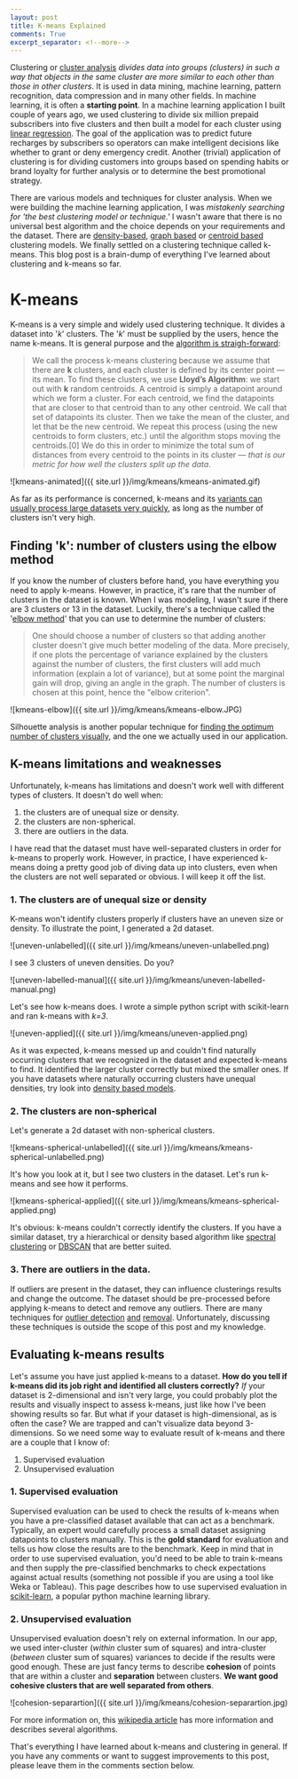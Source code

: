 ```yaml
---
layout: post
title: K-means Explained
comments: True
excerpt_separator: <!--more-->
---
```


Clustering or [cluster analysis](https://en.wikipedia.org/wiki/Cluster_analysis) *divides data into groups (clusters) in such a way that objects in the same cluster are more similar to each other than those in other clusters*. It is used in data mining, machine learning, pattern recognition, data compression and in many other fields. In machine learning, it is often a **starting point**. In a machine learning application I built couple of years ago, we used clustering to divide six million prepaid subscribers into five clusters and then built a model for each cluster using [linear regression](https://en.wikipedia.org/wiki/Linear_regression). The goal of the application was to predict future recharges by subscribers so operators can make intelligent decisions like whether to grant or deny emergency credit. Another (trivial) application of clustering is for dividing customers into groups based on spending habits or brand loyalty for further analysis or to determine the best promotional strategy.

<!--more-->

There are various models and techniques for cluster analysis. When we were building the machine learning application, I was *mistakenly searching for 'the best clustering model or technique.'* I wasn't aware that there is no universal best algorithm and the choice depends on your requirements and the dataset. There are [density-based](https://en.wikipedia.org/wiki/Cluster_analysis#Density-based_clustering), [graph based](https://en.wikipedia.org/wiki/HCS_clustering_algorithm) or [centroid based](https://en.wikipedia.org/wiki/Cluster_analysis#Centroid-based_clustering) clustering models. We finally settled on a clustering technique called k-means. This blog post is a brain-dump of everything I've learned about clustering and k-means so far.

# K-means

K-means is a very simple and widely used clustering technique. It divides a dataset into '*k*' clusters. The '*k*' must be supplied by the users, hence the name k-means. It is general purpose and the [algorithm is straigh-forward](http://johnloeber.com/docs/kmeans.html):

> We call the process k-means clustering because we assume that there are **k** clusters, and each cluster is defined by its center point — its mean. To find these clusters, we use **Lloyd’s Algorithm**: we start out with **k** random centroids. A centroid is simply a datapoint around which we form a cluster. For each centroid, we find the datapoints that are closer to that centroid than to any other centroid. We call that set of datapoints its cluster. Then we take the mean of the cluster, and let that be the new centroid. We repeat this process (using the new centroids to form clusters, etc.) until the algorithm stops moving the centroids.[0] We do this in order to minimize the total sum of distances from every centroid to the points in its cluster — *that is our metric for how well the clusters split up the data*.

![kmeans-animated]({{ site.url }}/img/kmeans/kmeans-animated.gif)

As far as its performance is concerned, k-means and its [variants can usually process large datasets very quickly](https://upcommons.upc.edu/bitstream/handle/2117/23414/R13-8.pdf), as long as the number of clusters isn't very high.

## Finding 'k': number of clusters using the elbow method

If you know the number of clusters before hand, you have everything you need to apply k-means. However, in practice, it's rare that the number of clusters in the dataset is known. When I was modeling, I wasn't sure if there are 3 clusters or 13 in the dataset. Luckily, there's a technique called the '[elbow method](https://en.wikipedia.org/wiki/Determining_the_number_of_clusters_in_a_data_set)' that you can use to determine the number of clusters:

> One should choose a number of clusters so that adding another cluster doesn't give much better modeling of the data. More precisely, if one plots the percentage of variance explained by the clusters against the number of clusters, the first clusters will add much information (explain a lot of variance), but at some point the marginal gain will drop, giving an angle in the graph. The number of clusters is chosen at this point, hence the "elbow criterion".

![kmeans-elbow]({{ site.url }}/img/kmeans/kmeans-elbow.JPG)

Silhouette analysis is another popular technique for [finding the optimum number of clusters visually](http://scikit-learn.org/stable/auto_examples/cluster/plot_kmeans_silhouette_analysis.html), and the one we actually used in our application.

## K-means limitations and weaknesses

Unfortunately, k-means has limitations and doesn't work well with different types of clusters. It doesn't do well when:

1. the clusters are of unequal size or density.
2. the clusters are non-spherical.
3. there are outliers in the data.

I have read that the dataset must have well-separated clusters in order for k-means to properly work. However, in practice, I have experienced k-means doing a pretty good job of diving data up into clusters, even when the clusters are not well separated or obvious. I will keep it off the list.

### 1. The clusters are of unequal size or density

K-means won't identify clusters properly if clusters have an uneven size or density. To illustrate the point, I generated a 2d dataset.

![uneven-unlabelled]({{ site.url }}/img/kmeans/uneven-unlabelled.png)

I see 3 clusters of uneven densities. Do you?

![uneven-labelled-manual]({{ site.url }}/img/kmeans/uneven-labelled-manual.png)

Let's see how k-means does. I wrote a simple python script with scikit-learn and ran k-means with *k=3*.

![uneven-applied]({{ site.url }}/img/kmeans/uneven-applied.png)

As it was expected, k-means messed up and couldn't find naturally occurring clusters that we recognized in the dataset and expected k-means to find. It identified the larger cluster correctly but mixed the smaller ones. If you have datasets where naturally occurring clusters have unequal densities, try look into [density based models](https://en.wikipedia.org/wiki/Cluster_analysis#Density-based_clustering).

### 2. The clusters are non-spherical

Let's generate a 2d dataset with non-spherical clusters.

![kmeans-spherical-unlabelled]({{ site.url }}/img/kmeans/kmeans-spherical-unlabelled.png)

It's how you look at it, but I see two clusters in the dataset. Let's run k-means and see how it performs.

![kmeans-spherical-applied]({{ site.url }}/img/kmeans/kmeans-spherical-applied.png)

It's obvious: k-means couldn't correctly identify the clusters. If you have a similar dataset, try a hierarchical or density based algorithm like [spectral clustering](https://en.wikipedia.org/wiki/Spectral_clustering) or [DBSCAN](https://en.wikipedia.org/wiki/DBSCAN) that are better suited.

### 3. There are outliers in the data.

If outliers are present in the dataset, they can influence clusterings results and change the outcome. The dataset should be pre-processed before applying k-means to detect and remove any outliers. There are many techniques for [outlier detection](http://www.pmg.it.usyd.edu.au/outliers.pdf) [and](https://pdfs.semanticscholar.org/49f3/d110f87ae245127d2e30049628785e95d23e.pdf) [removal](http://stackoverflow.com/questions/13989419/removing-outliers-from-a-k-mean-cluster). Unfortunately, discussing these techniques is outside the scope of this post and my knowledge.

## Evaluating k-means results

Let's assume you have just applied k-means to a dataset. **How do you tell if k-means did its job right and identified all clusters correctly?** *If* your dataset is 2-dimensional and isn't very large, you could probably plot the results and visually inspect to assess k-means, just like how I've been showing results so far. But what if your dataset is high-dimensional, as is often the case? We are trapped and can't visualize data beyond 3-dimensions. So we need some way to evaluate result of k-means and there are a couple that I know of:

1. Supervised evaluation
2. Unsupervised evaluation

### 1. Supervised evaluation

Supervised evaluation can be used to check the results of k-means when you have a pre-classified dataset available that can act as a benchmark. Typically, an expert would carefully process a small dataset assigning datapoints to clusters manually. This is the **gold standard** for evaluation and tells us how close the results are to the benchmark. Keep in mind that in order to use supervised evaluation, you'd need to be able to train k-means and then supply the pre-classified benchmarks to check expectations against actual results (something not possible if you are using a tool like Weka or Tableau). This page describes how to use supervised evaluation in [scikit-learn](http://scikit-learn.org/stable/modules/clustering.html#homogeneity-completeness-and-v-measure), a popular python machine learning library.

### 2. Unsupervised evaluation

Unsupervised evaluation doesn't rely on external information. In our app, we used inter-cluster (*within* cluster sum of squares) and intra-cluster (*between* cluster sum of squares) variances to decide if the results were good enough. These are just fancy terms to describe **cohesion** of points that are within a cluster and **separation** between clusters. **We want good cohesive clusters that are well separated from others**.

![cohesion-separartion]({{ site.url }}/img/kmeans/cohesion-separartion.jpg)

For more information on, this [wikipedia article](https://en.wikipedia.org/wiki/Cluster_analysis#Evaluation_and_assessment) has more information and describes several algorithms.

That's everything I have learned about k-means and clustering in general. If you have any comments or want to suggest improvements to this post, please leave them in the comments section below.
